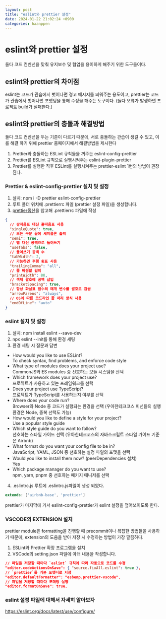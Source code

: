 ```yaml
---
layout: post
title: "eslint와 prettier 설정"
date: 2024-01-22 21:02:24 +0900
categories: haanppen
---
```


# eslint와 prettier 설정

둘다 코드 컨벤션을 맞춰 유지보수 및 협업을 용이하게 해주기 위한 도구들이다.

## eslint와 prettier의 차이점

eslint는 코드가 관습에서 벗어나면 경고 메시지를 띄워주는 용도이고, prettier는 코드가 관습에서 벗어나면 포맷팅을 통해 수정을 해주는 도구이다. (둘다 오류가 발생하면 프로젝트 build가 실패한다.)

## eslint와 prettier의 충돌과 해결방법

둘다 코드 컨벤션을 두는 기준이 다르기 때문에, 서로 충돌하는 관습이 생길 수 있고, 이를 해결 하기 위해 prettier 홈페이지에서 해결방법을 제시한다

1. Prettier와 충돌하는 ESLint 규칙들을 꺼주는 eslint-config-prettier
2. Prettier를 ESLint 규칙으로 실행시켜주는 eslint-plugin-prettier
3. Prettier를 실행한 직후 ESLint를 실행시켜주는 prettier-eslint
   1번의 방법이 권장된다.

### Prettier & eslint-config-prettier 설치 및 설정

1. 설치: npm i -D prettier eslint-config-prettier
2. 루트 폴더 위치에 .prettierrc 파일 (prettier 설정 파일)을 생성합니다.
3. [prettier옵션](https://prettier.io/docs/en/options.html)을 참고해 .prettierrc 파일에 작성

```json
{
  // 쌍따옴표 대신 홑따옴표 사용
  "singleQuote": true,
  // 모든 구문 끝에 세미콜론 출력
  "semi": true,
  // 탭 대신 공백으로 들여쓰기
  "useTabs": false,
  // 들여쓰기 공백 수
  "tabWidth": 2,
  // 가능하면 후행 쉼표 사용
  "trailingComma": "all",
  // 줄 바꿈할 길이
  "printWidth": 80,
  // 객체 괄호에 공백 삽입
  "bracketSpacing": true,
  // 항상 화살표 함수의 매개 변수를 괄호로 감쌈
  "arrowParens": "always",
  // OS에 따른 코드라인 끝 처리 방식 사용
  "endOfLine": "auto"
}
```

### eslint 설치 및 설정

1. 설치: npm install eslint --save-dev
2. npx eslint --init를 통해 환경 세팅
3. 환경 세팅 시 질문과 답변

- How would you like to use ESLint?  
  To check syntax, find problems, and enforce code style
- What type of modules does your project use?  
  CommonJS와 ES modules 중 선호하는 모듈 시스템을 선택
- Which framework does your project use?  
  프로젝트가 사용하고 있는 프레임워크를 선택
- Does your project use TypeScript?  
  프로젝트가 TypeScript를 사용하는지 여부를 선택
- Where does your code run?  
  Browser와 Node 중 코드가 실행되는 환경을 선택 (우아한테크코스 미션들의 실행 환경은 Node, 중복 선택도 가능)
- How would you like to define a style for your project?  
  Use a popular style guide
- Which style guide do you want to follow?  
  선호하는 스타일 가이드 선택 (우아한테크코스의 자바스크립트 스타일 가이드 기준은 Airbnb)
- What format do you want your config file to be in?  
  JavaScript, YAML, JSON 중 선호하는 설정 파일의 포맷을 선택
- Would you like to install them now? (peerDependencies 설치)  
  Yes
- Which package manager do you want to use?  
  npm, yarn, pnpm 중 선호하는 패키지 매니저를 선택

4. .eslintrc.js
   루트에 .eslintrc.js파일이 생성 되었다.

```js
extends: ['airbnb-base', 'prettier']
```

prettier가 마지막에 가서 eslint-config-prettier가 eslint 설정을 덮어쓰이도록 한다.

### VSCODE의 EXTENSION 설치

prettier module은 formatting을 진행할 때 precommit이나 복잡한 방법들을 사용하기 때문에, extension의 도움을 받아 저장 시 수정하는 방법이 가장 깔끔하다.

1. ESLint와 Prettier 확장 프로그램을 설치
2. VSCode의 setting.json 파일에 아래 내용을 작성합니다.

```json
// 파일을 저장할 때마다 `eslint` 규칙에 따라 자동으로 코드를 수정
"editor.codeActionsOnSave": { "source.fixAll.eslint": true },
// `prettier`를 기본 포맷터로 지정
"editor.defaultFormatter": "esbenp.prettier-vscode",
// 파일을 저장할 때마다 포매팅 실행
"editor.formatOnSave": true,
```

### eslint 설정 파일에 대해서 자세히 알아보자

https://eslint.org/docs/latest/use/configure/
